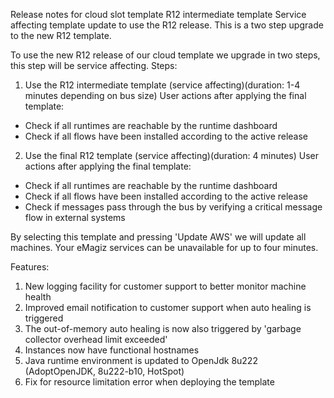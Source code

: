 Release notes for cloud slot template R12 intermediate template
Service affecting template update to use the R12 release. This is a two step upgrade to the new R12 template.

To use the new R12 release of our cloud template we upgrade in two steps, this step will be service affecting.
Steps:
1) Use the R12 intermediate template (service affecting)(duration: 1-4 minutes depending on bus size)
User actions after applying the final template:
- Check if all runtimes are reachable by the runtime dashboard
- Check if all flows have been installed according to the active release
2) Use the final R12 template (service affecting)(duration: 4 minutes)
User actions after applying the final template:
- Check if all runtimes are reachable by the runtime dashboard
- Check if all flows have been installed according to the active release
- Check if messages pass through the bus by verifying a critical message flow in external systems

By selecting this template and pressing 'Update AWS' we will update all machines. Your eMagiz services can be unavailable for up to four minutes.

Features:
1) New logging facility for customer support to better monitor machine health
2) Improved email notification to customer support when auto healing is triggered
3) The out-of-memory auto healing is now also triggered by 'garbage collector overhead limit exceeded'
4) Instances now have functional hostnames
5) Java runtime environment is updated to OpenJdk 8u222 (AdoptOpenJDK, 8u222-b10, HotSpot)
6) Fix for resource limitation error when deploying the template
